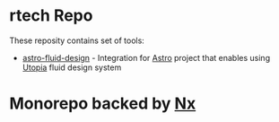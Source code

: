 # rtech Repo 

These reposity contains set of tools:
- [astro-fluid-design](/libs/astro-fluid-design/README.md) - Integration for [Astro](https://astro.build) project that enables using [Utopia](https://utopia.fyi/) fluid design system


# Monorepo backed by [Nx](https://nx.dev/)
